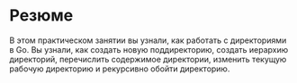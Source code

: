 # Резюме

В этом практическом занятии вы узнали, как работать с директориями в Go. Вы узнали, как создать новую поддиректорию, создать иерархию директорий, перечислить содержимое директории, изменить текущую рабочую директорию и рекурсивно обойти директорию.

